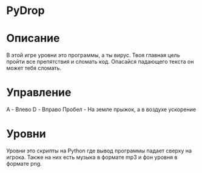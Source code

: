 # PyDrop
# Описание
В этой игре уровни это программы, а ты вирус. Твоя главная цель пройти все препятствия и сломать код. Опасайся падающего текста он может тебя сломать.

# Управление
A - Влево
D - Вправо
Пробел - На земле прыжок, а в воздухе ускорение

# Уровни
Уровни это скрипты на Python где вывод программы падает сверху на игрока. Также на них есть музыка в формате mp3 и фон уровня в формате png.
